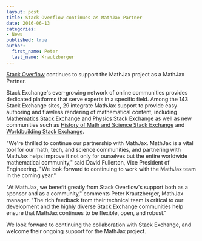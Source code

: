 ```yaml
---
layout: post
title: Stack Overflow continues as MathJax Partner
date: 2016-06-13
categories:
- News
published: true
author:
  first_name: Peter
  last_name: Krautzberger
---
```


[Stack Overflow](http://stackoverflow.com) continues to support the MathJax project as a MathJax Partner.

Stack Exchange's ever-growing network of online communities provides dedicated platforms that serve experts in a specific field. Among the 143 Stack Exchange sites, 29 integrate MathJax support to provide easy authoring and flawless rendering of mathematical content, including [Mathematics Stack Exchange](http://math.stackexchange.com) and [Physics Stack Exchange](http://physics.stackexchange.com) as well as new communities such as [History of Math and Science Stack Exchange](http://hsm.stackexchange.com/) and [Worldbuilding Stack Exchange](http://worldbuilding.stackexchange.com/).

"We're thrilled to continue our partnership with MathJax. MathJax is a vital tool for our math, tech, and science communities, and partnering with MathJax helps improve it not only for ourselves but the entire worldwide mathematical community," said David Fullerton, Vice President of Engineering.​ "​We look forward to continuing to work with the MathJax team in the coming year."

"At MathJax, we benefit greatly from Stack Overflow's support both as a sponsor and as a community," comments Peter Krautzberger, MathJax manager. "The rich feedback from their technical team is critical to our development and the highly diverse Stack Exchange communities help ensure that MathJax continues to be flexible, open, and robust."

We look forward to continuing the collaboration with Stack Exchange, and welcome their ongoing support for the MathJax project.
